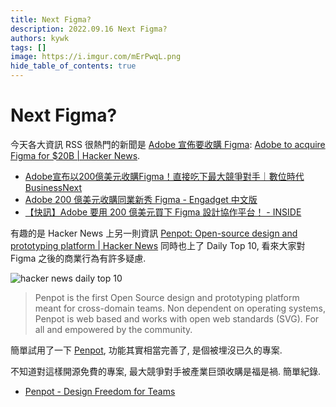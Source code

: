 ```yaml
---
title: Next Figma?
description: 2022.09.16 Next Figma?
authors: kywk
tags: []
image: https://i.imgur.com/mErPwqL.png
hide_table_of_contents: true
---
```


Next Figma?
===========

今天各大資訊 RSS 很熱門的新聞是 [Adobe 宣佈要收購 Figma](https://www.bloomberg.com/news/articles/2022-09-15/adobe-is-said-to-near-deal-to-buy-online-design-startup-figma): 
[Adobe to acquire Figma for $20B | Hacker News](https://news.ycombinator.com/item?id=32850178).

- [Adobe宣布以200億美元收購Figma！直接吃下最大競爭對手｜數位時代 BusinessNext](https://www.bnext.com.tw/article/71727/adobe-to-acquire-figma?)
- [Adobe 200 億美元收購同業新秀 Figma - Engadget 中文版](https://chinese.engadget.com/adobe-figma-acquisition-040022025.html)
- [【快訊】Adobe 要用 200 億美元買下 Figma 設計協作平台！ - INSIDE](https://www.inside.com.tw/article/28966-adobe-figma)

有趣的是 Hacker News 上另一則資訊 [Penpot: Open-source design and prototyping platform | Hacker News](https://news.ycombinator.com/item?id=32851262)
同時也上了 Daily Top 10, 看來大家對 Figma 之後的商業行為有許多疑慮.

![hacker news daily top 10](https://lh3.googleusercontent.com/pw/AL9nZEUvTgBADizLXgJKMSkQvOiiUB78oQJCHeCRJTRgowphImX6pwq4Abp47IXIMLyDxm2n-guhoy2hhnGqOYf0_z9iBqBhUpogFgjj4fQw57tazteFea13p7VT4gRToVPU2Kbo7K18bsm2FcXShXwG2-I9OQ=w479-no?authuser=0)

> Penpot is the first Open Source design and prototyping platform meant for cross-domain teams. 
> Non dependent on operating systems, Penpot is web based and works with open web standards (SVG). 
> For all and empowered by the community.

簡單試用了一下 [Penpot](https://penpot.app), 功能其實相當完善了, 是個被埋沒已久的專案.

不知道對這樣開源免費的專案, 最大競爭對手被產業巨頭收購是福是禍. 簡單紀錄.

- [Penpot - Design Freedom for Teams](https://penpot.app)
